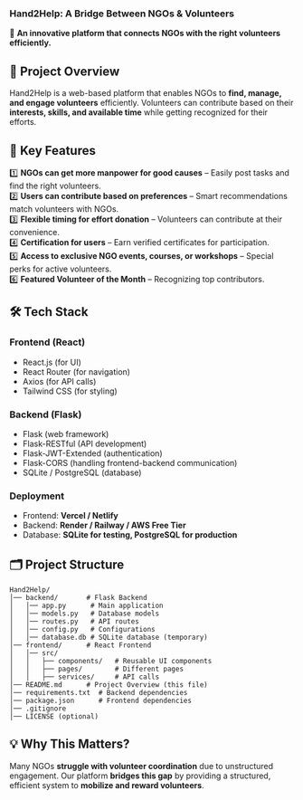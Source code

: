 ### **Hand2Help: A Bridge Between NGOs & Volunteers**  
🚀 **An innovative platform that connects NGOs with the right volunteers efficiently.**  

## **🌟 Project Overview**  
Hand2Help is a web-based platform that enables NGOs to **find, manage, and engage volunteers** efficiently. Volunteers can contribute based on their **interests, skills, and available time** while getting recognized for their efforts.  

## **🔑 Key Features**  
1️⃣ **NGOs can get more manpower for good causes** – Easily post tasks and find the right volunteers.  
2️⃣ **Users can contribute based on preferences** – Smart recommendations match volunteers with NGOs.  
3️⃣ **Flexible timing for effort donation** – Volunteers can contribute at their convenience.  
4️⃣ **Certification for users** – Earn verified certificates for participation.  
5️⃣ **Access to exclusive NGO events, courses, or workshops** – Special perks for active volunteers.  
6️⃣ **Featured Volunteer of the Month** – Recognizing top contributors.  

## **🛠️ Tech Stack**  
### **Frontend** (React)  
- React.js (for UI)  
- React Router (for navigation)  
- Axios (for API calls)  
- Tailwind CSS (for styling)  

### **Backend** (Flask)  
- Flask (web framework)  
- Flask-RESTful (API development)  
- Flask-JWT-Extended (authentication)  
- Flask-CORS (handling frontend-backend communication)  
- SQLite / PostgreSQL (database)  

### **Deployment**  
- Frontend: **Vercel / Netlify**  
- Backend: **Render / Railway / AWS Free Tier**  
- Database: **SQLite for testing, PostgreSQL for production**  

## **🗂️ Project Structure**  
```
Hand2Help/
│── backend/       # Flask Backend
│   │── app.py      # Main application
│   │── models.py   # Database models
│   │── routes.py   # API routes
│   │── config.py   # Configurations
│   │── database.db # SQLite database (temporary)
│── frontend/      # React Frontend
│   │── src/
│   │   ├── components/   # Reusable UI components
│   │   ├── pages/        # Different pages
│   │   ├── services/     # API calls
│── README.md      # Project Overview (this file)
│── requirements.txt  # Backend dependencies
│── package.json      # Frontend dependencies
│── .gitignore
│── LICENSE (optional)
```

## **💡 Why This Matters?**
Many NGOs **struggle with volunteer coordination** due to unstructured engagement. Our platform **bridges this gap** by providing a structured, efficient system to **mobilize and reward volunteers**.  

